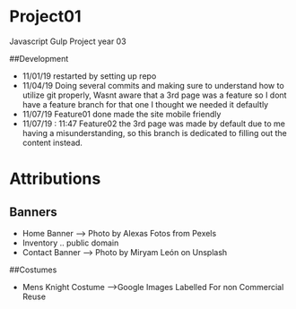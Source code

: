 # Project01
Javascript Gulp Project year 03

##Development
- 11/01/19 restarted by setting up repo
- 11/04/19 Doing several commits and making sure to understand how to utilize git properly, Wasnt aware that a 3rd page was a feature so I dont have a feature branch for that one I thought we needed it defaultly
- 11/07/19 Feature01 done made the site mobile friendly
- 11/07/19 : 11:47 Feature02 the 3rd page was made by default due to me having a misunderstanding, so this branch is dedicated to filling out the content instead.


# Attributions
## Banners
- Home Banner --> Photo by Alexas Fotos from Pexels
- Inventory .. public domain
- Contact Banner --> Photo by Miryam León on Unsplash

##Costumes
- Mens Knight Costume -->Google Images Labelled For non Commercial Reuse